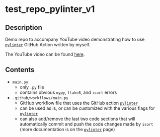 # test_repo_pylinter_v1

## Description
Demo repo to accompany YouTube video demonstrating how to use [`pylinter`](https://github.com/marketplace/actions/pylinter) GitHub Action written by myself.

The YouTube video can be found [here](https://www.youtube.com/watch?v=oi94qEvi9Qo&list=PL0dOL8Z7pG3J6t1pqRQiNarBGY-ZnIJcq).

## Contents
* `main.py`
	* only `.py` file
	* contains obvious `mypy`, `flake8`, and `isort` errors
* `.github/workflows/main.py`
	* GitHub workflow file that uses the GitHub action [`pylinter`](https://github.com/marketplace/actions/pylinter)
	* can be used as is, or can be customized with the various flags for [`pylinter`](https://github.com/marketplace/actions/pylinter)
	* can also add/remove the last two code sections that will automatically commit and push the code changes made by `isort` (more documentation is on the [`pylinter`](https://github.com/marketplace/actions/pylinter) page)
